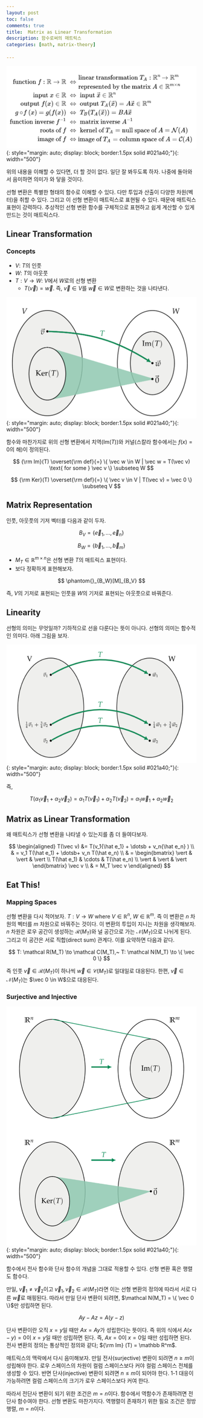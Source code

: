 ```yaml
---
layout: post
toc: false
comments: true
title:  Matrix as Linear Transformation
description: 함수로써의 매트릭스 
categories: [math, matrix-theory]

---
```


![enter image description here](https://github.com/anarinsk/lostineconomics-v2-1/blob/master/images/linear-transform/matrix_func.png?raw=true){: style="margin: auto; display: block; border:1.5px solid #021a40;"}{: width="500"}

위의 내용을 이해할 수 있다면, 더 할 것이 없다. 일단 잘 봐두도록 하자. 나중에 돌아와서 음미하면 의미가 와 닿을 것이다. 

선형 변환은 특별한 형태의 함수로 이해할 수 있다. 다만 투입과 산출이 다양한 차원(벡터)을 취할 수 있다. 그리고 이 선형 변환이 매트릭스로 표현될 수 있다. 때문에 매트릭스 표현이 강력하다. 추상적인 선형 변환 함수를 구체적으로 표현하고 쉽게 계산할 수 있게 만드는 것이 매트릭스다. 

## Linear Transformation 

### Concepts 

- $V$: $T$의 인풋 
- $W$: $T$의 아웃풋 
- $T: V \to W$: $V$에서 $W$로의 선형 변환 
	- $T(\vec v) = \vec w$. 즉, $\vec v \in V$를 $\vec w \in W$로 변환하는 것을 나타낸다. 

![enter image description here](https://github.com/anarinsk/lostineconomics-v2-1/blob/master/images/linear-transform/matrix_func_fig.png?raw=true){: style="margin: auto; display: block; border:1.5px solid #021a40;"}{: width="500"}

함수와 마찬가지로 위의 선형 변환에서 치역(Im($T$))와 커널(스칼라 함수에서는 $f(x) = 0$의 해)이 정의된다. 

$$
{\rm Im}(T) \overset{\rm def}{=} \{ \vec w \in W | \vec w = T(\vec v) \text{ for some } \vec v \} \subseteq W
$$

$$
{\rm Ker}(T) \overset{\rm def}{=} \{ \vec v \in V | T(\vec v) = \vec 0 \} \subseteq V
$$

## Matrix Representation 

인풋, 아웃풋의 기저 벡터를 다음과 같이 두자. 

$$
B_V = \{ \vec e_1, \dotsc, \vec e_n \}
$$

$$
B_W = \{ \vec b_1, \dotsc, \vec b_m \}
$$

- $M_T \in \mathbb R^{m \times n}$은 선형 변환 $T$의 매트릭스 표현이다. 
- 보다 정확하게 표현해보자. 

$$
\phantom{}_{B_W}[M]_{B_V}
$$

즉, $V$의 기저로 표현되는 인풋을 $W$의 기저로 표현되는 아웃풋으로 바꿔준다. 

## Linearity 

선형의 의미는 무엇일까? 기하적으로 선을 다룬다는 뜻이 아니다. 선형의 의미는 함수적인 의미다. 아래 그림을 보자. 

![enter image description here](https://github.com/anarinsk/lostineconomics-v2-1/blob/master/images/linear-transform/linearity.png?raw=true){: style="margin: auto; display: block; border:1.5px solid #021a40;"}{: width="500"}

즉, 

$$
T(\alpha_1 \vec v_1 + \alpha_2 \vec v_2) = \alpha_1 T(\vec v_1) + \alpha_2 T(\vec v_2) = \alpha_1 \vec w_1 + \alpha_2 \vec w_2 
$$ 

## Matrix as Linear Transformation

왜 매트릭스가 선형 변환을 나타낼 수 있는지를 좀 더 들여다보자. 

$$
\begin{aligned}
T(\vec v)  &=  T(v_1{\hat e_1} + \dotsb + v_n{\hat e_n} ) \\
& =  v_1 T(\hat e_1) + \dotsb+ v_n T(\hat e_n)  \\
& = 
\begin{bmatrix}
\vert & \vert & \vert \\
T(\hat e_1) & \cdots & T(\hat e_n) \\
\vert & \vert & \vert
\end{bmatrix} \vec v \\
& = M_T \vec v
\end{aligned}
$$

## Eat This!  

### Mapping Spaces 

선형 변환을 다시 적어보자. $T: V \to W$ where $V \in \mathbb R^n$, $W \in \mathbb R^m$. 즉 이 변환은 $n$ 차원의 벡터를 $m$ 차원으로 바꿔주는 것이다. 이 변환의 투입이 지니는 차원을 생각해보자. $n$ 차원은 로우 공간이 생성하는 $\mathcal R (M_T)$와 널 공간으로 가는 $\mathcal N(M_T)$으로 나뉘게 된다. 그리고 이 공간은 서로 직합(direct sum) 관계다. 이를 요약하면 다음과 같다. 

$$
T: \mathcal R(M_T) \to \mathcal C(M_T),~  
T: \mathcal N(M_T) \to \{ \vec 0 \}
$$

즉 인풋 $\vec v \in \mathcal R(M_T)$이 하나씩 $\vec w \in \mathcal C(M_T)$로 일대일로 대응된다. 한편, $\vec v \in \mathcal N(M_T)$는 $\vec 0 \in W$으로 대응된다. 

### Surjective and Injective 

![enter image description here](https://github.com/anarinsk/lostineconomics-v2-1/blob/master/images/linear-transform/sur_inj.png?raw=true){: style="margin: auto; display: block; border:1.5px solid #021a40;"}{: width="500"}

함수에서 전사 함수와 단사 함수의 개념을 그대로 적용할 수 있다. 선형 변환 혹은 행렬도 함수다. 

만일, $\vec v_1 \neq \vec v_2$이고 $\vec v_1, \vec v_2 \in \mathcal R(M_T)$라면 이는 선형 변환의 정의에 따라서 서로 다른 $\vec w$로 매핑된다. 따라서 만일 단사 변환이 되려면, $\mathcal N(M_T) = \{ \vec 0 \}$만 성립하면 된다. 

$$
Ay - Az = A(y-z)
$$

단사 변환이란 오직 $x = y$일 때만 $Ax = Ay$가 성립한다는 뜻이다. 즉 위의 식에서 $A(x-y) = 0$이 $x=y$일 때만 성립하면 된다. 즉, $A x = 0$이 $x=0$일 때만 성립하면 된다. 전사 변환의 정의는 통상적인 정의와 같다; ${\rm Im} (T) = \mathbb R^m$. 

매트릭스의 맥락에서 다시 음미해보자. 만일 전사(surjective) 변환이 되려면 $n \geq m$이 성립해야 한다. 로우 스페이스의 차원이 컬럼 스페이스보다 커야 컬럼 스페이스 전체를 생성할 수 있다. 반면 단사(injective) 변환이 되려면 $n \leq m$이 되어야 한다. 1-1 대응이 가능하려면 컬럼 스페이스의 크기가 로우 스페이스보다 커여 한다.

따라서 전단사 변환이 되기 위한 조건은 $m=n$이다. 함수에서 역함수가 존재하려면 전단사 함수여야 한다. 선형 변환도 마찬가지다. 역행렬이 존재하기 위한 필요 조건은 정방 행렬,  $m=n$이다. 
